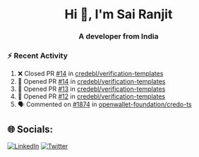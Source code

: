 <h1 align="center">Hi 👋, I'm Sai Ranjit</h1>
<h3 align="center">A developer from India</h3>

### :zap: Recent Activity

<!--START_SECTION:activity-->
1. ❌ Closed PR [#14](https://github.com/credebl/verification-templates/pull/14) in [credebl/verification-templates](https://github.com/credebl/verification-templates)
2. 💪 Opened PR [#14](https://github.com/credebl/verification-templates/pull/14) in [credebl/verification-templates](https://github.com/credebl/verification-templates)
3. 💪 Opened PR [#13](https://github.com/credebl/verification-templates/pull/13) in [credebl/verification-templates](https://github.com/credebl/verification-templates)
4. 💪 Opened PR [#12](https://github.com/credebl/verification-templates/pull/12) in [credebl/verification-templates](https://github.com/credebl/verification-templates)
5. 🗣 Commented on [#1874](https://github.com/openwallet-foundation/credo-ts/issues/1874#issuecomment-2121780071) in [openwallet-foundation/credo-ts](https://github.com/openwallet-foundation/credo-ts)
<!--END_SECTION:activity-->

## 🌐 Socials:
[![LinkedIn](https://img.shields.io/badge/LinkedIn-%230077B5.svg?logo=linkedin&logoColor=white)](https://linkedin.com/in/sairanjit) [![Twitter](https://img.shields.io/badge/Twitter-%231DA1F2.svg?logo=Twitter&logoColor=white)](https://twitter.com/sairanjit_) 
